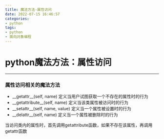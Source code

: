 ```yaml
---
title: 魔法方法-属性访问
date: 2022-07-15 16:46:57
categories:
- python
tags:
- python
- 面向对象编程
---
```


# python魔法方法：属性访问
---
### 属性访问相关的魔法方法
<!--more-->
- \_\_getattr\_\_(self, name)
    定义当用户试图获取一个不存在的属性时的行为
- \_\_getattribute\_\_(self, name)
    定义当该类属性被访问时的行为
- \_\_setattr\_\_(self, name, value)
    定义当一个属性被设置时的行为
- \_\_delattr\_\_(self, name)
    定义当一个属性被删除时的行为

当访问类内的属性时，首先调用getattribute函数，如果不存在该属性，再调用getattr函数

